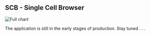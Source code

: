 ## SCB - Single Cell Browser

![Full chart](https://user-images.githubusercontent.com/8558042/73576406-fa3ab000-443f-11ea-8252-dc53c443ef66.PNG)

The application is still in the early stages of production. Stay tuned . . .
